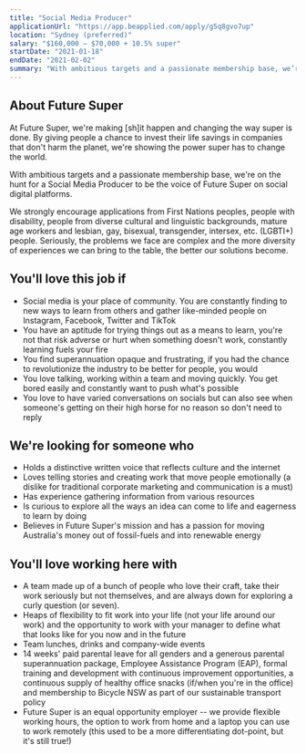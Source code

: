 ```yaml
---
title: "Social Media Producer"
applicationUrl: "https://app.beapplied.com/apply/g5q8gvo7up"
location: "Sydney (preferred)"
salary: "$160,000 – $70,000 + 10.5% super"
startDate: "2021-01-18"
endDate: "2021-02-02"
summary: "With ambitious targets and a passionate membership base, we’re on the hunt for a Social Media Producer to be the voice of Future Super on social digital platforms."
---
```


## About Future Super

At Future Super, we're making [sh]it happen and changing the way super is done. By giving people a chance to invest their life savings in companies that don't harm the planet, we're showing the power super has to change the world.

With ambitious targets and a passionate membership base, we're on the hunt for a Social Media Producer to be the voice of Future Super on social digital platforms.

We strongly encourage applications from First Nations peoples, people with disability, people from diverse cultural and linguistic backgrounds, mature age workers and lesbian, gay, bisexual, transgender, intersex, etc. (LGBTI+) people. Seriously, the problems we face are complex and the more diversity of experiences we can bring to the table, the better our solutions become.

## You'll love this job if

- Social media is your place of community. You are constantly finding to new ways to learn from others and gather like-minded people on Instagram, Facebook, Twitter and TikTok
- You have an aptitude for trying things out as a means to learn, you're not that risk adverse or hurt when something doesn't work, constantly learning fuels your fire
- You find superannuation opaque and frustrating, if you had the chance to revolutionize the industry to be better for people, you would
- You love talking, working within a team and moving quickly. You get bored easily and constantly want to push what's possible
- You love to have varied conversations on socials but can also see when someone's getting on their high horse for no reason so don't need to reply

## We're looking for someone who

- Holds a distinctive written voice that reflects culture and the internet
- Loves telling stories and creating work that move people emotionally (a dislike for traditional corporate marketing and communication is a must)
- Has experience gathering information from various resources
- Is curious to explore all the ways an idea can come to life and eagerness to learn by doing
- Believes in Future Super's mission and has a passion for moving Australia's money out of fossil-fuels and into renewable energy

## You'll love working here with

- A team made up of a bunch of people who love their craft, take their work seriously but not themselves, and are always down for exploring a curly question (or seven).
- Heaps of flexibility to fit work into your life (not your life around our work) and the opportunity to work with your manager to define what that looks like for you now and in the future
- Team lunches, drinks and company-wide events
- 14 weeks' paid parental leave for all genders and a generous parental superannuation package, Employee Assistance Program (EAP), formal training and development with continuous improvement opportunities, a continuous supply of healthy office snacks (if/when you're in the office) and membership to Bicycle NSW as part of our sustainable transport policy
- Future Super is an equal opportunity employer -- we provide flexible working hours, the option to work from home and a laptop you can use to work remotely (this used to be a more differentiating dot-point, but it's still true!)
